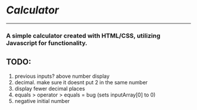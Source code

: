 # _Calculator_
___
### A simple calculator created with HTML/CSS, utilizing Javascript for functionality. 
## TODO:
1. previous inputs? above number display
2. decimal. make sure it doesnt put 2 in the same number
3. display fewer decimal places
4. equals > operator > equals = bug (sets inputArray[0] to 0)
5. negative initial number